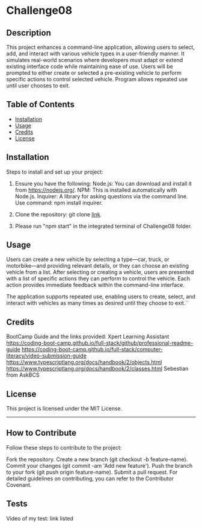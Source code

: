 # Challenge08

## Description
This project enhances a command-line application, allowing users to select, add, and interact with various vehicle types in a user-friendly manner. It simulates real-world scenarios where developers must adapt or extend existing interface code while maintaining ease of use. 
Users will be prompted to either create or selected a pre-existing vehicle to perform specific actions to control selected vehicle. Program allows repeated use until user chooses to exit.

## Table of Contents
- [Installation](#installation)
- [Usage](#usage)
- [Credits](#credits)
- [License](#license)

## Installation

Steps to install and set up your project:
1. Ensure you have the following:
   Node.js: You can download and install it from https://nodejs.org/.
   NPM: This is installed automatically with Node.js.
   Inquirer: A library for asking questions via the command line. Use command: npm install inquirer.
   
2. Clone the repository: git clone [link](https://github.com/McMulle20/Challenge08).

3. Please run "npm start" in the integrated terminal of Challenge08 folder.

## Usage

Users can create a new vehicle by selecting a type—car, truck, or motorbike—and providing relevant details, or they can choose an existing vehicle from a list. After selecting or creating a vehicle, users are presented with a list of specific actions they can perform to control the vehicle. Each action provides immediate feedback within the command-line interface.

The application supports repeated use, enabling users to create, select, and interact with vehicles as many times as desired until they choose to exit.``

## Credits

BootCamp Guide and the links provided: 
Xpert Learning Assistant 
https://coding-boot-camp.github.io/full-stack/github/professional-readme-guide https://coding-boot-camp.github.io/full-stack/computer-literacy/video-submission-guide
https://www.typescriptlang.org/docs/handbook/2/objects.html
https://www.typescriptlang.org/docs/handbook/2/classes.html
Sebestian from AskBCS

## License

This project is licensed under the MIT License.

---
## How to Contribute

Follow these steps to contribute to the project:

Fork the repository.
Create a new branch (git checkout -b feature-name).
Commit your changes (git commit -am 'Add new feature').
Push the branch to your fork (git push origin feature-name).
Submit a pull request. For detailed guidelines on contributing, you can refer to the Contributor Covenant.

## Tests

Video of my test: link listed
